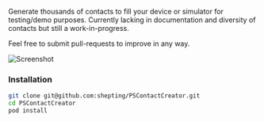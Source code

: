 Generate thousands of contacts to fill your device or simulator for testing/demo purposes. Currently lacking in documentation and diversity of contacts but still a work-in-progress.

Feel free to submit pull-requests to improve in any way.


![Screenshot][screenshot]

[screenshot]: https://raw.github.com/shepting/PSContactGenerator/master/Images/screenshot_small.png

### Installation

```bash
git clone git@github.com:shepting/PSContactCreator.git
cd PSContactCreator
pod install
```
